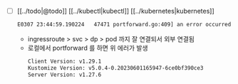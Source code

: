 - [ ] [[../todo|@todo]] [[../kubectl|kubectl]] [[../kubernetes|kubernetes]]
  ```sh 
  E0307 23:44:59.190224   47471 portforward.go:409] an error occurred forwarding 3000 -> 3000: error forwarding port 3000 to pod d65e37a0e11100ea7a5ec4165f518eb5a72e58055fbab37ca81b78534054edc8, uid : failed to execute portforward in network namespace "/var/run/netns/cni-7491da70-324f-ff85-159a-2e01ad37d3f1": failed to connect to localhost:3000 inside namespace "d65e37a0e11100ea7a5ec4165f518eb5a72e58055fbab37ca81b78534054edc8", IPv4: dial tcp4 127.0.0.1:3000: connect: connection refused IPv6 dial tcp6: address localhost: no suitable address found
  ```
  - ingressroute > svc > dp > pod 까지 잘 연결되서 외부 연결됨
  - 로컬에서 portforward 를 하면 위 에러가 발생
    ```sh 
    Client Version: v1.29.1
    Kustomize Version: v5.0.4-0.20230601165947-6ce0bf390ce3
    Server Version: v1.27.6
    ```
